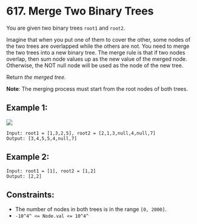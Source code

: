 ﻿# 617. Merge Two Binary Trees

You are given two binary trees `root1` and `root2`.

Imagine that when you put one of them to cover the other, some nodes of the two trees are overlapped while the others are not. You need to merge the two trees into a new binary tree. The merge rule is that if two nodes overlap, then sum node values up as the new value of the merged node. Otherwise, the NOT null node will be used as the node of the new tree.

Return *the merged tree*.

**Note**: The merging process must start from the root nodes of both trees.


## Example 1:

![](https://assets.leetcode.com/uploads/2021/02/05/merge.jpg)

```
Input: root1 = [1,3,2,5], root2 = [2,1,3,null,4,null,7]
Output: [3,4,5,5,4,null,7]
```

## Example 2:

```
Input: root1 = [1], root2 = [1,2]
Output: [2,2]
```

## Constraints:

 - The number of nodes in both trees is in the range `[0, 2000]`.
 - `-10^4^ <= Node.val <= 10^4^`

